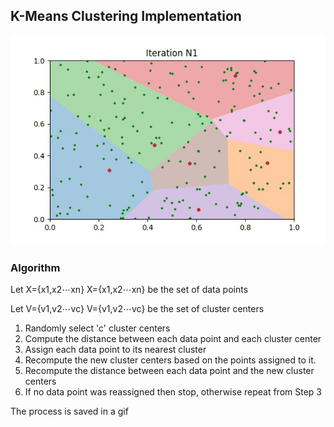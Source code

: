 ## K-Means Clustering Implementation

![animation](animation.gif)

### Algorithm

Let X={x1,x2⋯xn} X={x1,x2⋯xn} be the set of data points

Let V={v1,v2⋯vc} V={v1,v2⋯vc} be the set of cluster centers

1. Randomly select 'c' cluster centers
2. Compute the distance between each data point and each cluster center
3. Assign each data point to its nearest cluster
4. Recompute the new cluster centers based on the points assigned to it.
5. Recompute the distance between each data point and the new cluster centers
6. If no data point was reassigned then stop, otherwise repeat from Step 3

The process is saved in a gif